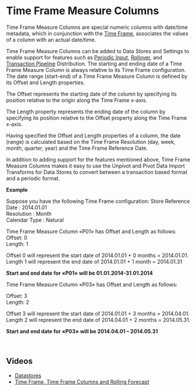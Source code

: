 
# Time Frame Measure Columns

Time Frame Measure Columns are special numeric columns with date/time metadata, which in conjunction with the [Time Frame](timeframe.md), associates the values of a column with an actual date/time.

Time Frame Measure Columns can be added to Data Stores and Settings to enable support for features such as [Periodic Input](periodicimput.md), [Rollover](rollover.md), and [Transaction Pipeline](transactionpipeline.md) Distribution.
The starting and ending date of a Time Frame Measure Column is always relative to its Time Frame configuration. The date range (start-end) of a Time Frame Measure Column is defined by its Offset and Length properties. 

The Offset represents the starting date of the column by specifying its position relative to the origin along the Time Frame x-axis.

The Length property represents the ending date of the column by specifying its position relative to the Offset property along the Time Frame x-axis.

Having specified the Offset and Length properties of a column, the date (range) is calculated based on the Time Frame Resolution (day, week, month, quarter, year) and the Time Frame Reference Date.

In addition to adding support for the features mentioned above, Time Frame Measure Columns makes it easy to use the Unpivot and Pivot Data Import Transforms for Data Stores to convert between a transaction based format and a periodic format.

**Example**

Suppose you have the following Time Frame configuration:
Store Reference Date : 2014.01.01  
Resolution : Month  
Calendar Type : Natural  

Time Frame Measure Column «P01» has Offset and Length as follows:
Offset: 0  
Length: 1  

Offset 0 will represent the start date of 2014.01.01 + 0 months = 2014.01.01.
Length 1 will represent the end date of 2014.01.01 + 1 month = 2014.01.31

**Start and end date for «P01» will be 01.01.2014-31.01.2014**

Time Frame Measure Column «P03» has Offset and Length as follows:  

Offset: 3  
Length: 2  

Offset 3 will represent the start date of 2014.01.01 + 3 months = 2014.04.01.  
Length 2 will represent the end date of 2014.04.01 + 2 months = 2014.05.31.  

**Start and end date for «P03» will be 2014.04.01 – 2014.05.31**  

<br/>

## Videos

* [Datastores](../../videos/datastores.md)
* [Time Frame, Time Frame Columns and Rolling Forecast](https://profitbasedocs.blob.core.windows.net/videos/Data%20Store%20-%20Time%20Frame%2C%20Time%20Frame%20Columns%20and%20Rolling%20Forecast.mp4)